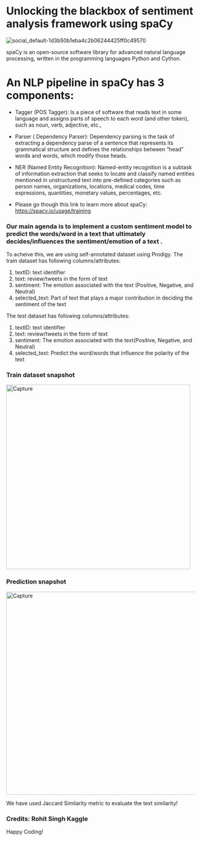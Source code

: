 # Unlocking the blackbox of sentiment analysis framework using spaCy

![social_default-1d3b50b1eba4c2b06244425ff0c49570](https://user-images.githubusercontent.com/66754032/94864408-8bb05680-0401-11eb-9a93-298cd02a1e53.jpg)

spaCy is an open-source software library for advanced natural language processing, written in the programming languages Python and Cython. 

# An NLP pipeline in spaCy has 3 components:
- Tagger (POS Tagger): Is a piece of software that reads text in some language and assigns parts of speech to each word (and other token), such as noun, verb, adjective, etc.,
- Parser ( Dependency Parser): Dependency parsing is the task of extracting a dependency parse of a sentence that represents its grammatical structure and defines the relationships between “head” words and words, which modify those heads.
- NER (Named Entity Recognition): Named-entity recognition is a subtask of information extraction that seeks to locate and classify named entities mentioned in unstructured text into pre-defined categories such as person names, organizations, locations, medical codes, time expressions, quantities, monetary values, percentages, etc.

- Please go though this link to learn more about spaCy: https://spacy.io/usage/training

### Our main agenda is to implement a custom sentiment model to predict the words/word in a text that ultimately decides/influences the sentiment/emotion of a text . 


To acheive this, we are using self-annotated dataset using Prodigy. The train dataset has following columns/attributes:

1. textID: text identifier
2. text: review/tweets in the form of text
3. sentiment: The emotion associated with the text (Positive, Negative, and Neutral)
4. selected_text: Part of text that plays a major contribution in deciding the sentiment of the text

The test dataset has following columns/attributes:

1. textID: text identifier
2. text: review/tweets in the form of text
3. sentiment: The emotion associated with the text(Positive, Negative, and Neutral)
4. selected_text: Predict the word/words that influence the polarity of the text

### Train dataset snapshot

<img width="492" alt="Capture" src="https://user-images.githubusercontent.com/66754032/95028113-8a7e6400-0663-11eb-9cfe-55e4d2ee373d.PNG">

### Prediction snapshot

<img width="541" alt="Capture" src="https://user-images.githubusercontent.com/66754032/95028170-f2cd4580-0663-11eb-8311-29378dbd72b3.PNG">

We have used Jaccard Similarity metric to evaluate the text similarity!

### Credits: Rohit Singh Kaggle


Happy Coding!


